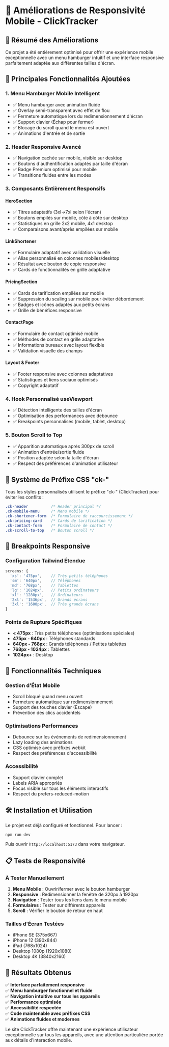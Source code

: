 # 📱 Améliorations de Responsivité Mobile - ClickTracker

## 🎯 Résumé des Améliorations

Ce projet a été entièrement optimisé pour offrir une expérience mobile exceptionnelle avec un menu hamburger intuitif et une interface responsive parfaitement adaptée aux différentes tailles d'écran.

## 🚀 Principales Fonctionnalités Ajoutées

### 1. **Menu Hamburger Mobile Intelligent**
- ✅ Menu hamburger avec animation fluide
- ✅ Overlay semi-transparent avec effet de flou
- ✅ Fermeture automatique lors du redimensionnement d'écran
- ✅ Support clavier (Échap pour fermer)
- ✅ Blocage du scroll quand le menu est ouvert
- ✅ Animations d'entrée et de sortie

### 2. **Header Responsive Avancé**
- ✅ Navigation cachée sur mobile, visible sur desktop
- ✅ Boutons d'authentification adaptés par taille d'écran
- ✅ Badge Premium optimisé pour mobile
- ✅ Transitions fluides entre les modes

### 3. **Composants Entièrement Responsifs**

#### **HeroSection**
- ✅ Titres adaptatifs (3xl→7xl selon l'écran)
- ✅ Boutons empilés sur mobile, côte à côte sur desktop
- ✅ Statistiques en grille 2x2 mobile, 4x1 desktop
- ✅ Comparaisons avant/après empilées sur mobile

#### **LinkShortener**
- ✅ Formulaire adaptatif avec validation visuelle
- ✅ Alias personnalisé en colonnes mobiles/desktop
- ✅ Résultat avec bouton de copie responsive
- ✅ Cards de fonctionnalités en grille adaptative

#### **PricingSection**
- ✅ Cards de tarification empilées sur mobile
- ✅ Suppression du scaling sur mobile pour éviter débordement
- ✅ Badges et icônes adaptés aux petits écrans
- ✅ Grille de bénéfices responsive

#### **ContactPage**
- ✅ Formulaire de contact optimisé mobile
- ✅ Méthodes de contact en grille adaptative
- ✅ Informations bureaux avec layout flexible
- ✅ Validation visuelle des champs

#### **Layout & Footer**
- ✅ Footer responsive avec colonnes adaptatives
- ✅ Statistiques et liens sociaux optimisés
- ✅ Copyright adaptatif

### 4. **Hook Personnalisé useViewport**
- ✅ Détection intelligente des tailles d'écran
- ✅ Optimisation des performances avec debounce
- ✅ Breakpoints personnalisés (mobile, tablet, desktop)

### 5. **Bouton Scroll to Top**
- ✅ Apparition automatique après 300px de scroll
- ✅ Animation d'entrée/sortie fluide
- ✅ Position adaptée selon la taille d'écran
- ✅ Respect des préférences d'animation utilisateur

## 🎨 Système de Préfixe CSS "ck-"

Tous les styles personnalisés utilisent le préfixe "ck-" (ClickTracker) pour éviter les conflits :

```css
.ck-header          /* Header principal */
.ck-mobile-menu     /* Menu mobile */
.ck-shortener-form  /* Formulaire de raccourcissement */
.ck-pricing-card    /* Cards de tarification */
.ck-contact-form    /* Formulaire de contact */
.ck-scroll-to-top   /* Bouton scroll */
```

## 📱 Breakpoints Responsive

### Configuration Tailwind Étendue
```javascript
screens: {
  'xs': '475px',    // Très petits téléphones
  'sm': '640px',    // Téléphones
  'md': '768px',    // Tablettes
  'lg': '1024px',   // Petits ordinateurs
  'xl': '1280px',   // Ordinateurs
  '2xl': '1536px',  // Grands écrans
  '3xl': '1600px',  // Très grands écrans
}
```

### Points de Rupture Spécifiques
- **< 475px** : Très petits téléphones (optimisations spéciales)
- **475px - 640px** : Téléphones standards
- **640px - 768px** : Grands téléphones / Petites tablettes
- **768px - 1024px** : Tablettes
- **1024px+** : Desktop

## 🔧 Fonctionnalités Techniques

### Gestion d'État Mobile
- Scroll bloqué quand menu ouvert
- Fermeture automatique sur redimensionnement
- Support des touches clavier (Escape)
- Prévention des clics accidentels

### Optimisations Performances
- Debounce sur les événements de redimensionnement
- Lazy loading des animations
- CSS optimisé avec préfixes webkit
- Respect des préférences d'accessibilité

### Accessibilité
- Support clavier complet
- Labels ARIA appropriés
- Focus visible sur tous les éléments interactifs
- Respect du prefers-reduced-motion

## 🛠️ Installation et Utilisation

Le projet est déjà configuré et fonctionnel. Pour lancer :

```bash
npm run dev
```

Puis ouvrir `http://localhost:5173` dans votre navigateur.

## 📋 Tests de Responsivité

### À Tester Manuellement
1. **Menu Mobile** : Ouvrir/fermer avec le bouton hamburger
2. **Responsive** : Redimensionner la fenêtre de 320px à 1920px
3. **Navigation** : Tester tous les liens dans le menu mobile
4. **Formulaires** : Tester sur différents appareils
5. **Scroll** : Vérifier le bouton de retour en haut

### Tailles d'Écran Testées
- iPhone SE (375x667)
- iPhone 12 (390x844)
- iPad (768x1024)
- Desktop 1080p (1920x1080)
- Desktop 4K (3840x2160)

## 🎯 Résultats Obtenus

✅ **Interface parfaitement responsive**  
✅ **Menu hamburger fonctionnel et fluide**  
✅ **Navigation intuitive sur tous les appareils**  
✅ **Performance optimisée**  
✅ **Accessibilité respectée**  
✅ **Code maintenable avec préfixes CSS**  
✅ **Animations fluides et modernes**

Le site ClickTracker offre maintenant une expérience utilisateur exceptionnelle sur tous les appareils, avec une attention particulière portée aux détails d'interaction mobile.

